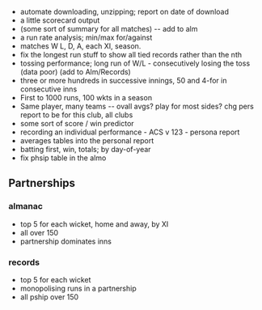 - automate downloading, unzipping; report on date of download
- a little scorecard output
- (some sort of summary for all matches) -- add to alm
- a run rate analysis; min/max for/against
- matches W L, D, A, each XI, season.
- fix the longest run stuff to show all tied records rather than the nth
- tossing performance; long run of W/L - consecutively losing the toss (data poor) (add to Alm/Records)
- three or more hundreds in successive innings, 50 and 4-for in consecutive inns
- First to 1000 runs, 100 wkts in a season
- Same player, many teams -- ovall avgs? play for most sides? chg pers report to be for this club, all clubs
- some sort of score / win predictor
- recording an individual performance - ACS v 123 - persona report
- averages tables into the personal report
- batting first, win, totals; by day-of-year
- fix phsip table in the almo

## Partnerships
### almanac
- top 5 for each wicket, home and away, by XI
- all over 150
- partnership dominates inns
### records
- top 5 for each wicket
- monopolising runs in a partnership
- all pship over 150
